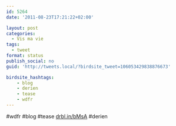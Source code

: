 ```yaml
---
id: 5264
date: '2011-08-23T17:21:22+02:00'

layout: post
categories:
  - Vis ma vie
tags:
  - tweet
format: status
publish_social: no
guid: 'http://tweets.local/?birdsite_tweet=106053429838876673'

birdsite_hashtags:
    - blog
    - derien
    - tease
    - wdfr
---
```


\#wdfr #blog #tease [drbl.in/bMsA](http://drbl.in/bMsA) #derien